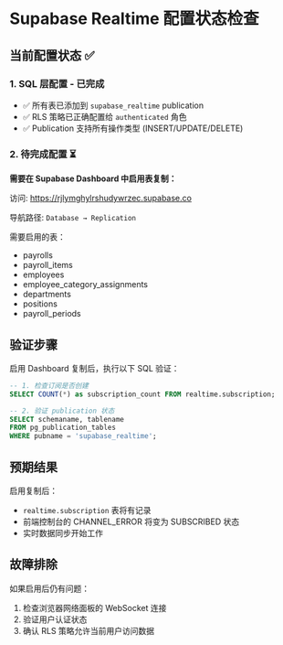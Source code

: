 # Supabase Realtime 配置状态检查

## 当前配置状态 ✅

### 1. SQL 层配置 - 已完成
- ✅ 所有表已添加到 `supabase_realtime` publication
- ✅ RLS 策略已正确配置给 `authenticated` 角色
- ✅ Publication 支持所有操作类型 (INSERT/UPDATE/DELETE)

### 2. 待完成配置 ⏳

**需要在 Supabase Dashboard 中启用表复制：**

访问: https://rjlymghylrshudywrzec.supabase.co

导航路径: `Database → Replication`

需要启用的表：
- payrolls
- payroll_items  
- employees
- employee_category_assignments
- departments
- positions
- payroll_periods

## 验证步骤

启用 Dashboard 复制后，执行以下 SQL 验证：

```sql
-- 1. 检查订阅是否创建
SELECT COUNT(*) as subscription_count FROM realtime.subscription;

-- 2. 验证 publication 状态
SELECT schemaname, tablename 
FROM pg_publication_tables 
WHERE pubname = 'supabase_realtime';
```

## 预期结果

启用复制后：
- `realtime.subscription` 表将有记录
- 前端控制台的 CHANNEL_ERROR 将变为 SUBSCRIBED 状态
- 实时数据同步开始工作

## 故障排除

如果启用后仍有问题：
1. 检查浏览器网络面板的 WebSocket 连接
2. 验证用户认证状态
3. 确认 RLS 策略允许当前用户访问数据